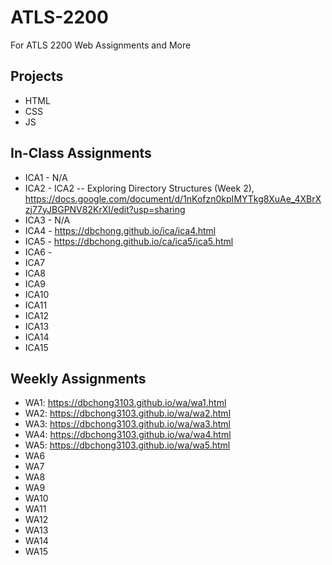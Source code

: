 # ATLS-2200
For ATLS 2200 Web Assignments and More



## Projects
- HTML
- CSS
- JS

## In-Class Assignments
- ICA1 - N/A
- ICA2 - ICA2 -- Exploring Directory Structures (Week 2), https://docs.google.com/document/d/1nKofzn0kpIMYTkg8XuAe_4XBrXzj77yJBGPNV82KrXI/edit?usp=sharing
- ICA3 - N/A
- ICA4 - https://dbchong.github.io/ica/ica4.html
- ICA5 - https://dbchong.github.io/ca/ica5/ica5.html
- ICA6 - 
- ICA7
- ICA8
- ICA9
- ICA10
- ICA11
- ICA12
- ICA13
- ICA14
- ICA15

## Weekly Assignments
- WA1: https://dbchong3103.github.io/wa/wa1.html
- WA2: https://dbchong3103.github.io/wa/wa2.html
- WA3: https://dbchong3103.github.io/wa/wa3.html
- WA4: https://dbchong3103.github.io/wa/wa4.html
- WA5: https://dbchong3103.github.io/wa/wa5.html
- WA6
- WA7
- WA8
- WA9
- WA10
- WA11
- WA12
- WA13
- WA14
- WA15
